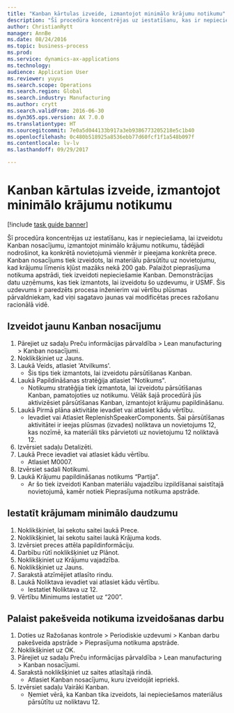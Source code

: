 ```yaml
--- 
title: "Kanban kārtulas izveide, izmantojot minimālo krājumu notikumu"
description: "Šī procedūra koncentrējas uz iestatīšanu, kas ir nepieciešama, lai izveidotu Kanban nosacījumu, izmantojot minimālo krājumu notikumu, tādējādi nodrošinot, ka konkrētā novietojumā vienmēr ir pieejama konkrēta prece."
author: ChristianRytt
manager: AnnBe
ms.date: 08/24/2016
ms.topic: business-process
ms.prod: 
ms.service: dynamics-ax-applications
ms.technology: 
audience: Application User
ms.reviewer: yuyus
ms.search.scope: Operations
ms.search.region: Global
ms.search.industry: Manufacturing
ms.author: crytt
ms.search.validFrom: 2016-06-30
ms.dyn365.ops.version: AX 7.0.0
ms.translationtype: HT
ms.sourcegitcommit: 7e0a5d044133b917a3eb9386773205218e5c1b40
ms.openlocfilehash: 0c480b518925a8536ebb77d60fcf1f1a548b097f
ms.contentlocale: lv-lv
ms.lasthandoff: 09/29/2017

---
```

# <a name="create-a-kanban-rule-using-a-minimum-stock-event"></a>Kanban kārtulas izveide, izmantojot minimālo krājumu notikumu

[!include [task guide banner](../../includes/task-guide-banner.md)]

Šī procedūra koncentrējas uz iestatīšanu, kas ir nepieciešama, lai izveidotu Kanban nosacījumu, izmantojot minimālo krājumu notikumu, tādējādi nodrošinot, ka konkrētā novietojumā vienmēr ir pieejama konkrēta prece. Kanban nosacījums tiek izveidots, lai materiālu pārsūtītu uz novietojumu, kad krājumu līmenis kļūst mazāks nekā 200 gab. Palaižot pieprasījuma notikuma apstrādi, tiek izveidoti nepieciešamie Kanban. Demonstrācijas datu uzņēmums, kas tiek izmantots, lai izveidotu šo uzdevumu, ir USMF. Šis uzdevums ir paredzēts procesa inženierim vai vērtību plūsmas pārvaldniekam, kad viņi sagatavo jaunas vai modificētas preces ražošanu racionālā vidē.


## <a name="create-a-new-kanban-rule"></a>Izveidot jaunu Kanban nosacījumu
1. Pārejiet uz sadaļu Preču informācijas pārvaldība > Lean manufacturing > Kanban nosacījumi.
2. Noklikšķiniet uz Jauns.
3. Laukā Veids, atlasiet 'Atvilkums'.
    * Šis tips tiek izmantots, lai izveidotu pārsūtīšanas Kanban.  
4. Laukā Papildināšanas stratēģija atlasiet "Notikums".
    * Notikumu stratēģija tiek izmantota, lai izveidotu pārsūtīšanas Kanban, pamatojoties uz notikumu. Vēlāk šajā procedūrā jūs aktivizēsiet pārsūtīšanas Kanban, izmantojot krājumu papildināšanu.  
5. Laukā Pirmā plāna aktivitāte ievadiet vai atlasiet kādu vērtību.
    * Ievadiet vai Atlasiet ReplenishSpeakerComponents. Šai pārsūtīšanas aktivitātei ir ieejas plūsmas (izvades) noliktava un novietojums 12, kas nozīmē, ka materiāli tiks pārvietoti uz novietojumu 12 noliktavā 12.  
6. Izvērsiet sadaļu Detalizēti.
7. Laukā Prece ievadiet vai atlasiet kādu vērtību.
    * Atlasiet M0007.  
8. Izvērsiet sadali Notikumi.
9. Laukā Krājumu papildināšanas notikums “Partija”.
    * Ar šo tiek izveidoti Kanban materiālu vajadzību izpildīšanai saistītajā novietojumā, kamēr notiek Pieprasījuma notikuma apstrāde.  

## <a name="set-the-minimum-quantity-for-the-item"></a>Iestatīt krājumam minimālo daudzumu
1. Noklikšķiniet, lai sekotu saitei laukā Prece.
2. Noklikšķiniet, lai sekotu saitei laukā Krājuma kods.
3. Izvērsiet preces attēla papildinformāciju.
4. Darbību rūtī noklikšķiniet uz Plānot.
5. Noklikšķiniet uz Krājumu vajadzība.
6. Noklikšķiniet uz Jauns.
7. Sarakstā atzīmējiet atlasīto rindu.
8. Laukā Noliktava ievadiet vai atlasiet kādu vērtību.
    * Iestatiet Noliktava uz 12.  
9. Vērtību Minimums iestatiet uz “200”.

## <a name="run-the-batch-event-creation-job"></a>Palaist pakešveida notikuma izveidošanas darbu
1. Doties uz Ražošanas kontrole > Periodiskie uzdevumi > Kanban darbu pakešveida apstrāde > Pieprasījuma notikuma apstrāde.
2. Noklikšķiniet uz OK.
3. Pārejiet uz sadaļu Preču informācijas pārvaldība > Lean manufacturing > Kanban nosacījumi.
4. Sarakstā noklikšķiniet uz saites atlasītajā rindā.
    * Atlasiet Kanban nosacījumu, kuru izveidojāt iepriekš.  
5. Izvērsiet sadaļu Vairāki Kanban.
    * Ņemiet vērā, ka Kanban tika izveidots, lai nepieciešamos materiālus pārsūtītu uz noliktavu 12.  


